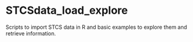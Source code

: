 # STCSdata_load_explore

Scripts to import STCS data in R and basic examples to explore them and retrieve information.

